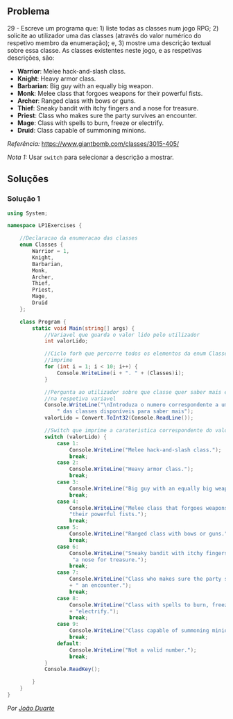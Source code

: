 ## Problema

29 - Escreve um programa que: 1) liste todas as classes num jogo RPG; 2)
solicite ao utilizador uma das classes (através do valor numérico do respetivo
membro da enumeração); e, 3) mostre uma descrição textual sobre essa classe. As
classes existentes neste jogo, e as respetivas descrições, são:

* **Warrior**: Melee hack-and-slash class.
* **Knight**: Heavy armor class.
* **Barbarian**: Big guy with an equally big weapon.
* **Monk**: Melee class that forgoes weapons for their powerful fists.
* **Archer**: Ranged class with bows or guns.
* **Thief**: Sneaky bandit with itchy fingers and a nose for treasure.
* **Priest**: Class who makes sure the party survives an encounter.
* **Mage**: Class with spells to burn, freeze or electrify.
* **Druid**: Class capable of summoning minions.

_Referência:_ https://www.giantbomb.com/classes/3015-405/

_Nota 1:_ Usar `switch` para selecionar a descrição a mostrar.

## Soluções

### Solução 1

```cs
using System;

namespace LP1Exercises {

    //Declaracao da enumeracao das classes
    enum Classes {
        Warrior = 1,
        Knight,
        Barbarian,
        Monk,
        Archer,
        Thief,
        Priest,
        Mage,
        Druid
    };

    class Program {
        static void Main(string[] args) {
            //Variavel que guarda o valor lido pelo utilizador
            int valorLido;

            //Ciclo forh que percorre todos os elementos da enum Classes e os
            //imprime
            for (int i = 1; i < 10; i++) {
                Console.WriteLine(i + ". " + (Classes)i);
            }

            //Pergunta ao utilizador sobre que classe quer saber mais e guarda
            //na respetiva variavel
            Console.WriteLine("\nIntroduza o numero correspondente a uma" +
                " das classes disponíveis para saber mais");
            valorLido = Convert.ToInt32(Console.ReadLine());

            //Switch que imprime a carateristica correspondente do valor lido
            switch (valorLido) {
                case 1:
                    Console.WriteLine("Melee hack-and-slash class.");
                    break;
                case 2:
                    Console.WriteLine("Heavy armor class.");
                    break;
                case 3:
                    Console.WriteLine("Big guy with an equally big weapon.");
                    break;
                case 4:
                    Console.WriteLine("Melee class that forgoes weapons for " +
                    "their powerful fists.");
                    break;
                case 5:
                    Console.WriteLine("Ranged class with bows or guns.");
                    break;
                case 6:
                    Console.WriteLine("Sneaky bandit with itchy fingers and " +
                     "a nose for treasure.");
                    break;
                case 7:
                    Console.WriteLine("Class who makes sure the party survives"
                    + " an encounter.");
                    break;
                case 8:
                    Console.WriteLine("Class with spells to burn, freeze or "
                    + "electrify.");
                    break;
                case 9:
                    Console.WriteLine("Class capable of summoning minions.");
                    break;
                default:
                    Console.WriteLine("Not a valid number.");
                    break;
            }
            Console.ReadKey();

        }
    }
}
```

*Por [João Duarte](https://github.com/JoaoAlexandreDuarte)*
